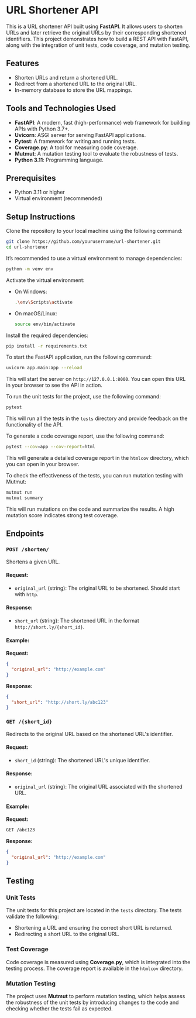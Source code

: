 # URL Shortener API

This is a URL shortener API built using **FastAPI**. It allows users to shorten URLs and later retrieve the original URLs by their corresponding shortened identifiers. This project demonstrates how to build a REST API with FastAPI, along with the integration of unit tests, code coverage, and mutation testing.

## Features

- Shorten URLs and return a shortened URL.
- Redirect from a shortened URL to the original URL.
- In-memory database to store the URL mappings.

## Tools and Technologies Used

- **FastAPI**: A modern, fast (high-performance) web framework for building APIs with Python 3.7+.
- **Uvicorn**: ASGI server for serving FastAPI applications.
- **Pytest**: A framework for writing and running tests.
- **Coverage.py**: A tool for measuring code coverage.
- **Mutmut**: A mutation testing tool to evaluate the robustness of tests.
- **Python 3.11**: Programming language.

## Prerequisites

- Python 3.11 or higher
- Virtual environment (recommended)

## Setup Instructions

Clone the repository to your local machine using the following command:

```bash
git clone https://github.com/yourusername/url-shortener.git
cd url-shortener
```

It’s recommended to use a virtual environment to manage dependencies:

```bash
python -m venv env
```

Activate the virtual environment:

- On Windows:
  ```bash
  .\env\Scripts\activate
  ```

- On macOS/Linux:
  ```bash
  source env/bin/activate
  ```

Install the required dependencies:

```bash
pip install -r requirements.txt
```

To start the FastAPI application, run the following command:

```bash
uvicorn app.main:app --reload
```

This will start the server on `http://127.0.0.1:8000`. You can open this URL in your browser to see the API in action.

To run the unit tests for the project, use the following command:

```bash
pytest
```

This will run all the tests in the `tests` directory and provide feedback on the functionality of the API.

To generate a code coverage report, use the following command:

```bash
pytest --cov=app --cov-report=html
```

This will generate a detailed coverage report in the `htmlcov` directory, which you can open in your browser.

To check the effectiveness of the tests, you can run mutation testing with Mutmut:

```bash
mutmut run
mutmut summary
```

This will run mutations on the code and summarize the results. A high mutation score indicates strong test coverage.

## Endpoints

### `POST /shorten/`

Shortens a given URL.

#### Request:

- `original_url` (string): The original URL to be shortened. Should start with `http`.

#### Response:

- `short_url` (string): The shortened URL in the format `http://short.ly/{short_id}`.

#### Example:

**Request:**

```json
{
  "original_url": "http://example.com"
}
```

**Response:**

```json
{
  "short_url": "http://short.ly/abc123"
}
```

### `GET /{short_id}`

Redirects to the original URL based on the shortened URL's identifier.

#### Request:

- `short_id` (string): The shortened URL's unique identifier.

#### Response:

- `original_url` (string): The original URL associated with the shortened URL.

#### Example:

**Request:**

```bash
GET /abc123
```

**Response:**

```json
{
  "original_url": "http://example.com"
}
```

## Testing

### Unit Tests

The unit tests for this project are located in the `tests` directory. The tests validate the following:

- Shortening a URL and ensuring the correct short URL is returned.
- Redirecting a short URL to the original URL.

### Test Coverage

Code coverage is measured using **Coverage.py**, which is integrated into the testing process. The coverage report is available in the `htmlcov` directory.

### Mutation Testing

The project uses **Mutmut** to perform mutation testing, which helps assess the robustness of the unit tests by introducing changes to the code and checking whether the tests fail as expected.
